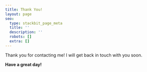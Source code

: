 ```yaml
---
title: Thank You!
layout: page
seo:
  type: stackbit_page_meta
  title: ''
  description: ''
  robots: []
  extra: []
---
```


Thank you for contacting me! I will get back in touch with you soon.

**Have a great day!**

